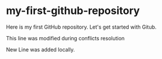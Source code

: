# my-first-github-repository
Here is my first GitHub repository. Let's get started with Gitub.

This line was modified during conflicts resolution

New Line was added locally.